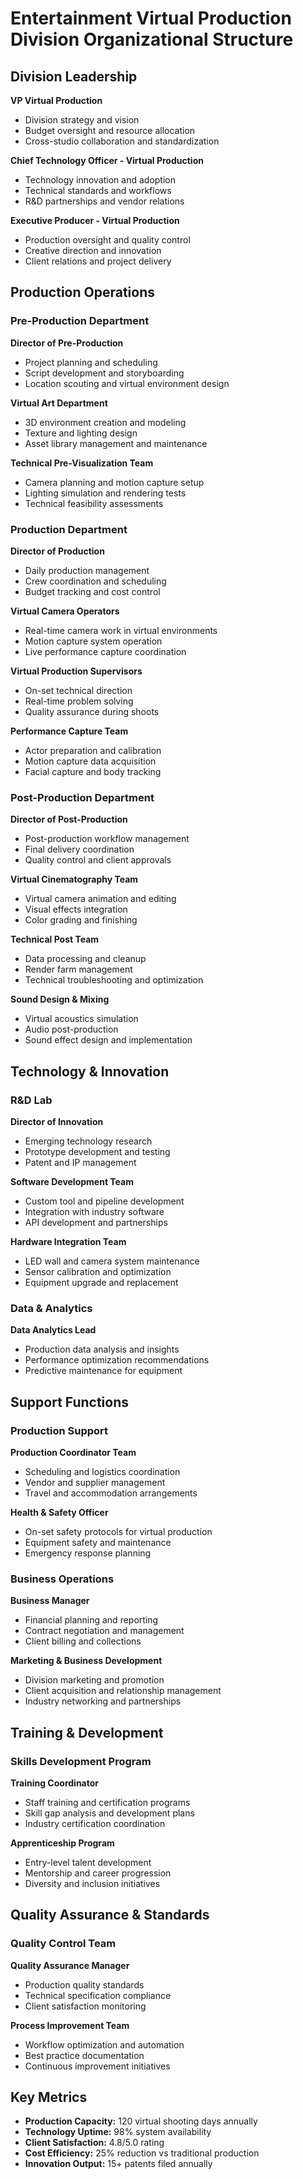 # Entertainment Virtual Production Division Organizational Structure

## Division Leadership
**VP Virtual Production**
- Division strategy and vision
- Budget oversight and resource allocation
- Cross-studio collaboration and standardization

**Chief Technology Officer - Virtual Production**
- Technology innovation and adoption
- Technical standards and workflows
- R&D partnerships and vendor relations

**Executive Producer - Virtual Production**
- Production oversight and quality control
- Creative direction and innovation
- Client relations and project delivery

## Production Operations

### Pre-Production Department
**Director of Pre-Production**
- Project planning and scheduling
- Script development and storyboarding
- Location scouting and virtual environment design

**Virtual Art Department**
- 3D environment creation and modeling
- Texture and lighting design
- Asset library management and maintenance

**Technical Pre-Visualization Team**
- Camera planning and motion capture setup
- Lighting simulation and rendering tests
- Technical feasibility assessments

### Production Department
**Director of Production**
- Daily production management
- Crew coordination and scheduling
- Budget tracking and cost control

**Virtual Camera Operators**
- Real-time camera work in virtual environments
- Motion capture system operation
- Live performance capture coordination

**Virtual Production Supervisors**
- On-set technical direction
- Real-time problem solving
- Quality assurance during shoots

**Performance Capture Team**
- Actor preparation and calibration
- Motion capture data acquisition
- Facial capture and body tracking

### Post-Production Department
**Director of Post-Production**
- Post-production workflow management
- Final delivery coordination
- Quality control and client approvals

**Virtual Cinematography Team**
- Virtual camera animation and editing
- Visual effects integration
- Color grading and finishing

**Technical Post Team**
- Data processing and cleanup
- Render farm management
- Technical troubleshooting and optimization

**Sound Design & Mixing**
- Virtual acoustics simulation
- Audio post-production
- Sound effect design and implementation

## Technology & Innovation

### R&D Lab
**Director of Innovation**
- Emerging technology research
- Prototype development and testing
- Patent and IP management

**Software Development Team**
- Custom tool and pipeline development
- Integration with industry software
- API development and partnerships

**Hardware Integration Team**
- LED wall and camera system maintenance
- Sensor calibration and optimization
- Equipment upgrade and replacement

### Data & Analytics
**Data Analytics Lead**
- Production data analysis and insights
- Performance optimization recommendations
- Predictive maintenance for equipment

## Support Functions

### Production Support
**Production Coordinator Team**
- Scheduling and logistics coordination
- Vendor and supplier management
- Travel and accommodation arrangements

**Health & Safety Officer**
- On-set safety protocols for virtual production
- Equipment safety and maintenance
- Emergency response planning

### Business Operations
**Business Manager**
- Financial planning and reporting
- Contract negotiation and management
- Client billing and collections

**Marketing & Business Development**
- Division marketing and promotion
- Client acquisition and relationship management
- Industry networking and partnerships

## Training & Development

### Skills Development Program
**Training Coordinator**
- Staff training and certification programs
- Skill gap analysis and development plans
- Industry certification coordination

**Apprenticeship Program**
- Entry-level talent development
- Mentorship and career progression
- Diversity and inclusion initiatives

## Quality Assurance & Standards

### Quality Control Team
**Quality Assurance Manager**
- Production quality standards
- Technical specification compliance
- Client satisfaction monitoring

**Process Improvement Team**
- Workflow optimization and automation
- Best practice documentation
- Continuous improvement initiatives

## Key Metrics
- **Production Capacity:** 120 virtual shooting days annually
- **Technology Uptime:** 98% system availability
- **Client Satisfaction:** 4.8/5.0 rating
- **Cost Efficiency:** 25% reduction vs traditional production
- **Innovation Output:** 15+ patents filed annually
